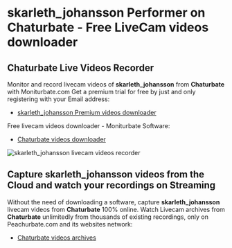 # skarleth_johansson Performer on Chaturbate - Free LiveCam videos downloader

## Chaturbate Live Videos Recorder

Monitor and record livecam videos of **skarleth_johansson** from **Chaturbate** with Moniturbate.com
Get a premium trial for free by just and only registering with your Email address:
* [skarleth_johansson Premium videos downloader](https://moniturbate.com/request-demo-licence-key.html)

Free livecam videos downloader - Moniturbate Software:
* [Chaturbate videos downloader](https://moniturbate.com/moniturbate-download-software.html)

![skarleth_johansson livecam videos recorder](https://peachurnet.com/templates/moniturbate-software.png)


## Capture skarleth_johansson videos from the Cloud and watch your recordings on Streaming

Without the need of downloading a software, capture **skarleth_johansson** livecam videos from **Chaturbate** 100% online.
Watch Livecam archives from **Chaturbate** unlimitedly from thousands of existing recordings, only on Peachurbate.com and its websites network:
* [Chaturbate videos archives](https://peachurnet.com/)